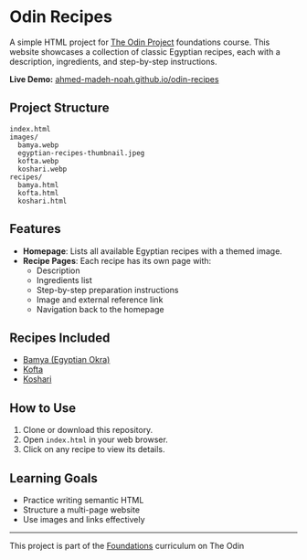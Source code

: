 # Odin Recipes

A simple HTML project for [The Odin Project](https://www.theodinproject.com/) foundations course. This website showcases a collection of classic Egyptian recipes, each with a description, ingredients, and step-by-step instructions.

**Live Demo:** [ahmed-madeh-noah.github.io/odin-recipes](https://ahmed-madeh-noah.github.io/odin-recipes/)

## Project Structure

```
index.html
images/
  bamya.webp
  egyptian-recipes-thumbnail.jpeg
  kofta.webp
  koshari.webp
recipes/
  bamya.html
  kofta.html
  koshari.html
```

## Features

- **Homepage**: Lists all available Egyptian recipes with a themed image.
- **Recipe Pages**: Each recipe has its own page with:
  - Description
  - Ingredients list
  - Step-by-step preparation instructions
  - Image and external reference link
  - Navigation back to the homepage

## Recipes Included

- [Bamya (Egyptian Okra)](recipes/bamya.html)
- [Kofta](recipes/kofta.html)
- [Koshari](recipes/koshari.html)

## How to Use

1. Clone or download this repository.
2. Open `index.html` in your web browser.
3. Click on any recipe to view its details.

## Learning Goals

- Practice writing semantic HTML
- Structure a multi-page website
- Use images and links effectively

---

This project is part of the [Foundations](https://www.theodinproject.com/paths/foundations/courses/foundations) curriculum on The Odin
